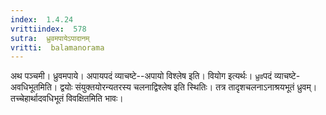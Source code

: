 ```yaml
---
index:  1.4.24
vrittiindex:  578
sutra:  ध्रुवमपायेऽपादानम्
vritti:  balamanorama 
---
```


अथ पञ्चमी। ध्रुवमपाये। अपायपदं व्याचष्टे--अपायो विश्लेष इति। वियोग इत्यर्थः। `ध्रुव`पदं व्याचष्टे-अवधिभूतमिति। द्वयोः संयुक्तयोरन्यतरस्य चलनाद्विश्लेष इति स्थितिः। तत्र तादृशचलनाऽनाश्रयभूतं ध्रुवम्। तच्चेहार्थादवधिभूतं विवक्षितमिति भावः।

